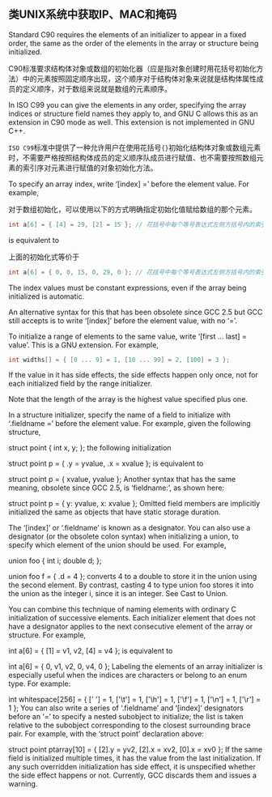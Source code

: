 ## 类UNIX系统中获取IP、MAC和掩码

Standard C90 requires the elements of an initializer to appear in a fixed order, the same as the order of the elements in the array or structure being initialized.

C90标准要求结构体对象或数组的初始化器（应是指对象创建时用花括号初始化方法）中的元素按照固定顺序出现，这个顺序对于结构体对象来说就是结构体属性成员的定义顺序，对于数组来说就是数组的元素顺序。

In ISO C99 you can give the elements in any order, specifying the array indices or structure field names they apply to, and GNU C allows this as an extension in C90 mode as well. This extension is not implemented in GNU C++.

`ISO C99`标准中提供了一种允许用户在使用花括号`{}`初始化结构体对象或数组元素时，不需要严格按照结构体成员的定义顺序队成员进行赋值、也不需要按照数组元素的索引序对元素进行赋值的对象初始化方法。

To specify an array index, write ‘[index] =’ before the element value. For example,

对于数组初始化，可以使用以下的方式明确指定初始化值赋给数组的那个元素。

```c
int a[6] = { [4] = 29, [2] = 15 }; // 花括号中每个等号表达式左侧方括号内的索引必须是常量表达式
```

is equivalent to

上面的初始化式等价于

```c
int a[6] = { 0, 0, 15, 0, 29, 0 }; // 花括号中每个等号表达式左侧方括号内的索引必须是常量表达式

```

The index values must be constant expressions, even if the array being initialized is automatic.



An alternative syntax for this that has been obsolete since GCC 2.5 but GCC still accepts is to write ‘[index]’ before the element value, with no ‘=’.

To initialize a range of elements to the same value, write ‘[first ... last] = value’. This is a GNU extension. For example,

```c
int widths[] = { [0 ... 9] = 1, [10 ... 99] = 2, [100] = 3 };
```

If the value in it has side effects, the side effects happen only once, not for each initialized field by the range initializer.

Note that the length of the array is the highest value specified plus one.

In a structure initializer, specify the name of a field to initialize with ‘.fieldname =’ before the element value. For example, given the following structure,

struct point { int x, y; };
the following initialization

struct point p = { .y = yvalue, .x = xvalue };
is equivalent to

struct point p = { xvalue, yvalue };
Another syntax that has the same meaning, obsolete since GCC 2.5, is ‘fieldname:’, as shown here:

struct point p = { y: yvalue, x: xvalue };
Omitted field members are implicitly initialized the same as objects that have static storage duration.

The ‘[index]’ or ‘.fieldname’ is known as a designator. You can also use a designator (or the obsolete colon syntax) when initializing a union, to specify which element of the union should be used. For example,

union foo { int i; double d; };

union foo f = { .d = 4 };
converts 4 to a double to store it in the union using the second element. By contrast, casting 4 to type union foo stores it into the union as the integer i, since it is an integer. See Cast to Union.

You can combine this technique of naming elements with ordinary C initialization of successive elements. Each initializer element that does not have a designator applies to the next consecutive element of the array or structure. For example,

int a[6] = { [1] = v1, v2, [4] = v4 };
is equivalent to

int a[6] = { 0, v1, v2, 0, v4, 0 };
Labeling the elements of an array initializer is especially useful when the indices are characters or belong to an enum type. For example:

int whitespace[256]
  = { [' '] = 1, ['\t'] = 1, ['\h'] = 1,
      ['\f'] = 1, ['\n'] = 1, ['\r'] = 1 };
You can also write a series of ‘.fieldname’ and ‘[index]’ designators before an ‘=’ to specify a nested subobject to initialize; the list is taken relative to the subobject corresponding to the closest surrounding brace pair. For example, with the ‘struct point’ declaration above:

struct point ptarray[10] = { [2].y = yv2, [2].x = xv2, [0].x = xv0 };
If the same field is initialized multiple times, it has the value from the last initialization. If any such overridden initialization has side effect, it is unspecified whether the side effect happens or not. Currently, GCC discards them and issues a warning.


